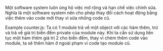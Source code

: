 Một software system luôn ủng hộ việc mở rộng và hạn chế việc chỉnh sửa. Nghĩa là một software system nên cho phép thay đổi cách hoạt động bằng việc thêm vào code mới thay vì sửa những code cũ.

Example counter.js:
Ta có 1 module trả về một object với các hàm thêm, trừ và trả về giá trị biến đếm private  của module này. Khi ta cần sử dụng liên tục một hàm thêm giá trị 2 cho biến đếm, thay vì chèm thêm code vào module, ta sẽ thêm hàm ở ngoài phạm vi code tạo module cũ.